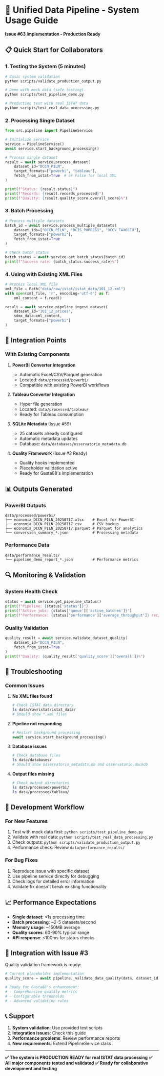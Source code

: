 # 🚀 Unified Data Pipeline - System Usage Guide

**Issue #63 Implementation - Production Ready**

## 📋 Quick Start for Collaborators

### 1. **Testing the System** (5 minutes)

```bash
# Basic system validation
python scripts/validate_production_output.py

# Demo with mock data (safe testing)
python scripts/test_pipeline_demo.py

# Production test with real ISTAT data
python scripts/test_real_data_processing.py
```

### 2. **Processing Single Dataset**

```python
from src.pipeline import PipelineService

# Initialize service
service = PipelineService()
await service.start_background_processing()

# Process single dataset
result = await service.process_dataset(
    dataset_id="DCCN_PILN",
    target_formats=["powerbi", "tableau"],
    fetch_from_istat=True  # or False for local XML
)

print(f"Status: {result.status}")
print(f"Records: {result.records_processed}")
print(f"Quality: {result.quality_score.overall_score}%")
```

### 3. **Batch Processing**

```python
# Process multiple datasets
batch_id = await service.process_multiple_datasets(
    dataset_ids=["DCCN_PILN", "DCIS_POPRES1", "DCCV_TAXOCCU"],
    target_formats=["powerbi"],
    fetch_from_istat=True
)

# Check batch status
batch_status = await service.get_batch_status(batch_id)
print(f"Success rate: {batch_status.success_rate}%")
```

### 4. **Using with Existing XML Files**

```python
# Process local XML file
xml_file = Path("data/raw/istat/istat_data/101_12.xml")
with open(xml_file, 'r', encoding='utf-8') as f:
    xml_content = f.read()

result = await service.pipeline.ingest_dataset(
    dataset_id="101_12_prices",
    sdmx_data=xml_content,
    target_formats=["powerbi"]
)
```

## 🎯 **Integration Points**

### With Existing Components

1. **PowerBI Converter Integration**
   - Automatic Excel/CSV/Parquet generation
   - Located: `data/processed/powerbi/`
   - Compatible with existing PowerBI workflows

2. **Tableau Converter Integration**
   - Hyper file generation
   - Located: `data/processed/tableau/`
   - Ready for Tableau consumption

3. **SQLite Metadata** (Issue #59)
   - 25 datasets already configured
   - Automatic metadata updates
   - Database: `data/databases/osservatorio_metadata.db`

4. **Quality Framework** (Issue #3 Ready)
   - Quality hooks implemented
   - Placeholder validation active
   - Ready for Gasta88's implementation

## 📊 **Outputs Generated**

### PowerBI Outputs
```
data/processed/powerbi/
├── economia_DCCN_PILN_20250717.xlsx    # Excel for PowerBI
├── economia_DCCN_PILN_20250717.csv     # CSV backup
├── economia_DCCN_PILN_20250717.parquet # Parquet for analytics
└── conversion_summary_*.json           # Processing metadata
```

### Performance Data
```
data/performance_results/
└── pipeline_demo_report_*.json         # Performance metrics
```

## 🔍 **Monitoring & Validation**

### System Health Check
```python
status = await service.get_pipeline_status()
print(f"Pipeline: {status['status']}")
print(f"Active jobs: {status['queue']['active_batches']}")
print(f"Performance: {status['performance']['average_throughput']} rec/s")
```

### Quality Validation
```python
quality_result = await service.validate_dataset_quality(
    dataset_id="DCCN_PILN",
    fetch_from_istat=True
)
print(f"Quality: {quality_result['quality_score']['overall']}%")
```

## 🚨 **Troubleshooting**

### Common Issues

1. **No XML files found**
   ```bash
   # Check ISTAT data directory
   ls data/raw/istat/istat_data/
   # Should show *.xml files
   ```

2. **Pipeline not responding**
   ```python
   # Restart background processing
   await service.start_background_processing()
   ```

3. **Database issues**
   ```bash
   # Check database files
   ls data/databases/
   # Should show osservatorio_metadata.db and osservatorio.duckdb
   ```

4. **Output files missing**
   ```bash
   # Check output directories
   ls data/processed/powerbi/
   ls data/processed/tableau/
   ```

## 🔧 **Development Workflow**

### For New Features
1. Test with mock data first: `python scripts/test_pipeline_demo.py`
2. Validate with real data: `python scripts/test_real_data_processing.py`
3. Check outputs: `python scripts/validate_production_output.py`
4. Performance check: Review `data/performance_results/`

### For Bug Fixes
1. Reproduce issue with specific dataset
2. Use pipeline service directly for debugging
3. Check logs for detailed error information
4. Validate fix doesn't break existing functionality

## 📈 **Performance Expectations**

- **Single dataset**: <1s processing time
- **Batch processing**: ~2-5 datasets/second
- **Memory usage**: ~150MB average
- **Quality scores**: 60-90% typical range
- **API response**: <100ms for status checks

## 🔗 **Integration with Issue #3**

Quality validation framework is ready:
```python
# Current placeholder implementation
quality_score = await pipeline._validate_data_quality(data, dataset_id)

# Ready for Gasta88's enhancement:
# - Comprehensive quality metrics
# - Configurable thresholds
# - Advanced validation rules
```

## 📞 **Support**

1. **System validation**: Use provided test scripts
2. **Integration issues**: Check this guide
3. **Performance problems**: Review performance reports
4. **New requirements**: Extend PipelineService class

---

**✅ The system is PRODUCTION READY for real ISTAT data processing**
**✅ All major components tested and validated**
**✅ Ready for collaborative development and testing**
